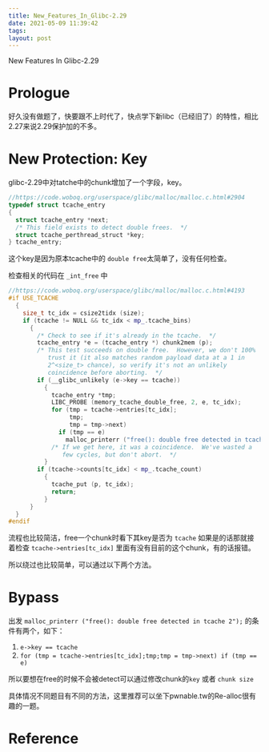 ```yaml
---
title: New_Features_In_Glibc-2.29
date: 2021-05-09 11:39:42
tags:
layout: post
---
```

New Features In Glibc-2.29
<!--more-->
# Prologue

好久没有做题了，快要跟不上时代了，快点学下新libc（已经旧了）的特性，相比2.27来说2.29保护加的不多。

# New Protection: Key

glibc-2.29中对tatche中的chunk增加了一个字段，key。

```cpp
//https://code.woboq.org/userspace/glibc/malloc/malloc.c.html#2904
typedef struct tcache_entry
{
  struct tcache_entry *next;
  /* This field exists to detect double frees.  */
  struct tcache_perthread_struct *key;
} tcache_entry;
```

这个key是因为原本tcache中的 `double free`太简单了，没有任何检查。

检查相关的代码在 `_int_free` 中

```cpp
//https://code.woboq.org/userspace/glibc/malloc/malloc.c.html#4193
#if USE_TCACHE
  {
    size_t tc_idx = csize2tidx (size);
    if (tcache != NULL && tc_idx < mp_.tcache_bins)
      {
        /* Check to see if it's already in the tcache.  */
        tcache_entry *e = (tcache_entry *) chunk2mem (p);
        /* This test succeeds on double free.  However, we don't 100%
           trust it (it also matches random payload data at a 1 in
           2^<size_t> chance), so verify it's not an unlikely
           coincidence before aborting.  */
        if (__glibc_unlikely (e->key == tcache))
          {
            tcache_entry *tmp;
            LIBC_PROBE (memory_tcache_double_free, 2, e, tc_idx);
            for (tmp = tcache->entries[tc_idx];
                 tmp;
                 tmp = tmp->next)
              if (tmp == e)
                malloc_printerr ("free(): double free detected in tcache 2");
            /* If we get here, it was a coincidence.  We've wasted a
               few cycles, but don't abort.  */
          }
        if (tcache->counts[tc_idx] < mp_.tcache_count)
          {
            tcache_put (p, tc_idx);
            return;
          }
      }
  }
#endif
```

流程也比较简洁，free一个chunk时看下其key是否为 `tcache` 如果是的话那就接着检查 `tcache->entries[tc_idx]` 里面有没有目前的这个chunk，有的话报错。

所以绕过也比较简单，可以通过以下两个方法。

# Bypass

出发  `malloc_printerr ("free(): double free detected in tcache 2");` 的条件有两个，如下：

1. `e->key == tcache`
2. `for (tmp = tcache->entries[tc_idx];tmp;tmp = tmp->next) if (tmp == e)`

所以要想在free的时候不会被detect可以通过修改chunk的`key` 或者 `chunk size`

具体情况不同题目有不同的方法，这里推荐可以坐下pwnable.tw的Re-alloc很有趣的一题。

# Reference

[1]: [https://zhuanlan.zhihu.com/p/136983333](https://zhuanlan.zhihu.com/p/136983333)

[2]: [https://code.woboq.org/userspace/glibc/malloc/malloc.c.html#5611](https://code.woboq.org/userspace/glibc/malloc/malloc.c.html#5611)